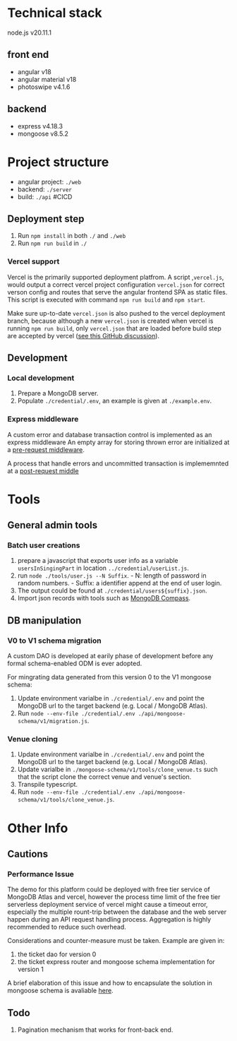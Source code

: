 # Technical stack
node.js v20.11.1
## front end
  - angular v18
  - angular material v18
  - photoswipe v4.1.6
## backend
  - express v4.18.3
  - mongoose v8.5.2

# Project structure
- angular project: `./web`
- backend: `./server`
- build: `./api`
#CICD
## Deployment step
1. Run `npm install` in both `./` and `./web`
2. Run `npm run build` in `./`
### Vercel support
Vercel is the primarily supported deployment platfrom. A script ,`vercel.js`, would output a correct vercel project configuration `vercel.json` for correct verson config and routes that serve the angular frontend SPA as static files. This script is executed with command `npm run build` and `npm start`.

Make sure up-to-date `vercel.json` is also pushed to the vercel deployment branch, because although a new `vercel.json` is created when vercel is running `npm run build`, only `vercel.json` that are loaded before build step are accepted by vercel ([see this GitHub discussion](https://github.com/vercel/vercel/discussions/8137)).

## Development
### Local development
1. Prepare a MongoDB server.
2. Populate `./credential/.env`, an example is given at `./example.env`.

### Express middleware
A custom error and database transaction control is implemented as an express middleware
An empty array for storing thrown error are initialized at a [pre-request middleware](https://github.com/jerryIsHere/mongodb-ticketing/blob/uat/main/index.ts#L49).

A process that handle errors and uncommitted transaction is implememnted at a [post-request middle](https://github.com/jerryIsHere/mongodb-ticketing/blob/38572ba3bad62c0b78dad0468809600a715c10dc/index.ts#L77)
   
# Tools
## General admin tools
### Batch user creations
  1. prepare a javascript that exports user info as a variable `usersInSingingPart` in location `../credential/userList.js`.
  2. run `node ./tools/user.js --N Suffix`.
    - N: length of password in random numbers.
    - Suffix: a identifier append at the end of user login.
  3. The output could be found at `./credential/users${suffix}.json`.
  4. Import json records with tools such as [MongoDB Compass](https://www.mongodb.com/products/tools/compass).
## DB manipulation
### V0 to V1 schema migration
A custom DAO is developed at earily phase of development before any formal schema-enabled ODM is ever adopted.

For mingrating data generated from this version 0 to the V1 mongoose schema:
1. Update environment varialbe in `./credential/.env` and point the MongoDB url to the target backend (e.g. Local / MongoDB Atlas).
2. Run `node --env-file ./credential/.env ./api/mongoose-schema/v1/migration.js`.
### Venue cloning 
1. Update environment varialbe in `./credential/.env` and point the MongoDB url to the target backend (e.g. Local / MongoDB Atlas).
2. Update varialbe in `./mongoose-schema/v1/tools/clone_venue.ts` such that the script clone the correct venue and venue's section.
3. Transpile typescript.
4. Run `node --env-file ./credential/.env ./api/mongoose-schema/v1/tools/clone_venue.js`.


# Other Info
## Cautions
### Performance Issue
The demo for this platform could be deployed with free tier service of MongoDB Atlas and vercel, however the process time limit of the free tier serverless deployment service of vercel might cause a timeout error, especially the multiple rount-trip between the database and the web server happen during an API request handling process. Aggregation is highly recommended to reduce such overhead.

Considerations and counter-measure must be taken. Example are given in:
1. the ticket dao for version 0
2. the ticket express router and mongoose schema implementation for version 1

A brief elaboration of this issue and how to encapsulate the solution in mongoose schema is avaliable [here](https://github.com/jerryIsHere/mongodb-ticketing/tree/uat/main/mongoose-schema/v1#readme).
## Todo
1. Pagination mechanism that works for front-back end.
  
